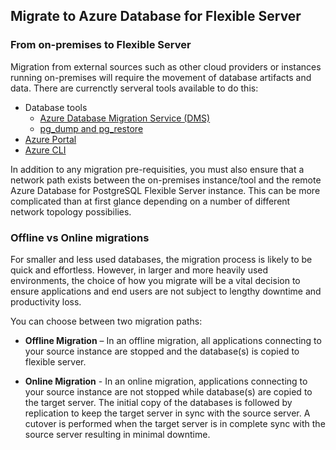 ## Migrate to Azure Database for Flexible Server

### From on-premises to Flexible Server

Migration from external sources such as other cloud providers or instances running on-premises will require the movement of database artifacts and data.  There are currenctly serveral tools available to do this:

- Database tools
  - [Azure Database Migration Service (DMS)](https://learn.microsoft.com/azure/dms/tutorial-postgresql-azure-postgresql-online)
  - [pg_dump and pg_restore](https://learn.microsoft.com/azure/postgresql/migrate/how-to-migrate-using-dump-and-restore)
- [Azure Portal](https://learn.microsoft.com/azure/postgresql/migrate/how-to-migrate-single-to-flexible-portal)
- [Azure CLI](https://learn.microsoft.com/azure/postgresql/migrate/how-to-migrate-single-to-flexible-cli)

In addition to any migration pre-requisities, you must also ensure that a network path exists between the on-premises instance/tool and the remote Azure Database for PostgreSQL Flexible Server instance.  This can be more complicated than at first glance depending on a number of different network topology possibilies.

### Offline vs Online migrations

For smaller and less used databases, the migration process is likely to be quick and effortless.  However, in larger and more heavily used environments, the choice of how you migrate will be a vital decision to ensure applications and end users are not subject to lengthy downtime and productivity loss.

You can choose between two migration paths:

- **Offline Migration** – In an offline migration, all applications connecting to your source instance are stopped and the database(s) is copied to flexible server.

- **Online Migration** - In an online migration, applications connecting to your source instance are not stopped while database(s) are copied to the target server. The initial copy of the databases is followed by replication to keep the target server in sync with the source server. A cutover is performed when the target server is in complete sync with the source server resulting in minimal downtime.
